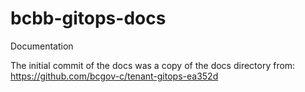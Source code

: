 # bcbb-gitops-docs
Documentation

The initial commit of the docs was a copy of the docs directory from:
https://github.com/bcgov-c/tenant-gitops-ea352d
